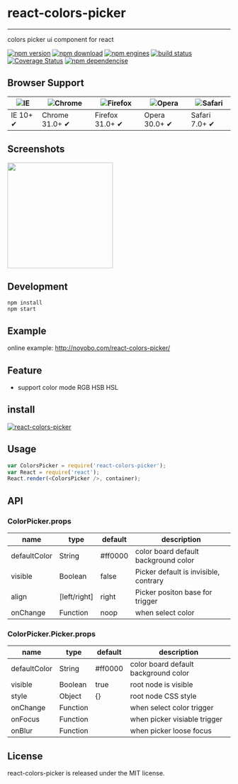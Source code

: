 # react-colors-picker
---

colors picker ui component for react

[![npm version](http://img.shields.io/npm/v/react-colors-picker.svg)](https://www.npmjs.org/package/react-colors-picker) [![npm download](http://img.shields.io/npm/dm/react-colors-picker.svg)](https://www.npmjs.org/package/react-colors-picker) [![npm engines](http://img.shields.io/node/v/react-colors-picker.svg)](https://www.npmjs.org/package/react-colors-picker) [![build status](http://img.shields.io/travis/noyobo/react-colors-picker.svg)](https://travis-ci.org/noyobo/react-colors-picker) [![Coverage Status](https://img.shields.io/coveralls/noyobo/react-colors-picker.svg)](https://coveralls.io/r/noyobo/react-colors-picker) [![npm dependencise](https://david-dm.org/noyobo/react-colors-picker.svg)](https://david-dm.org/noyobo/react-colors-picker)

## Browser Support

|![IE](https://raw.github.com/alrra/browser-logos/master/internet-explorer/internet-explorer_48x48.png) | ![Chrome](https://raw.github.com/alrra/browser-logos/master/chrome/chrome_48x48.png) | ![Firefox](https://raw.github.com/alrra/browser-logos/master/firefox/firefox_48x48.png) | ![Opera](https://raw.github.com/alrra/browser-logos/master/opera/opera_48x48.png) | ![Safari](https://raw.github.com/alrra/browser-logos/master/safari/safari_48x48.png)|
| --- | --- | --- | --- | --- |
| IE 10+ ✔ | Chrome 31.0+ ✔ | Firefox 31.0+ ✔ | Opera 30.0+ ✔ | Safari 7.0+ ✔ |

## Screenshots

<img src=https://cloud.githubusercontent.com/assets/1292082/8275606/8608e8f8-18db-11e5-8d10-703253db2a4f.png width=238 />

## Development

```
npm install
npm start
```

## Example

online example: http://noyobo.com/react-colors-picker/

## Feature

* support color mode RGB HSB HSL

## install

[![react-colors-picker](https://nodei.co/npm/react-colors-picker.png)](https://npmjs.org/package/react-colors-picker)

## Usage

```js
var ColorsPicker = require('react-colors-picker');
var React = require('react');
React.render(<ColorsPicker />, container);
```

## API

### ColorPicker.props

name|type|default|description
---|---|---|---
defaultColor|String|#ff0000|color board default background color
visible| Boolean | false | Picker default is invisible, contrary
align| [left/right] | right | Picker positon base for trigger
onChange| Function | noop | when select color

### ColorPicker.Picker.props

name|type|default|description
---|---|---|---
defaultColor|String|#ff0000|color board default background color
visible| Boolean | true | root node is visible
style | Object | {} | root node CSS style
onChange|Function| | when select color trigger
onFocus|Function| | when picker visiable trigger
onBlur|Function| | when picker loose focus

## License

react-colors-picker is released under the MIT license.
